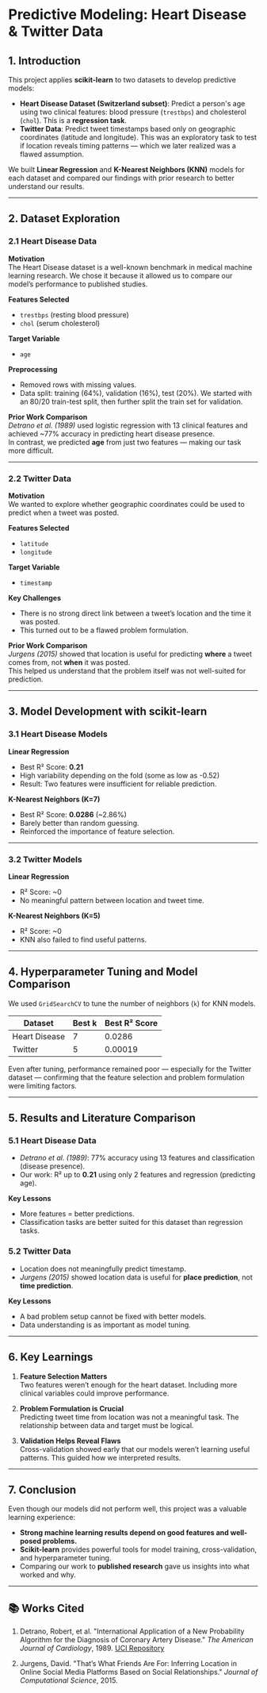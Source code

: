 # Predictive Modeling: Heart Disease & Twitter Data

## 1. Introduction

This project applies **scikit-learn** to two datasets to develop predictive models:

- **Heart Disease Dataset (Switzerland subset)**: Predict a person's age using two clinical features: blood pressure (`trestbps`) and cholesterol (`chol`). This is a **regression task**.
- **Twitter Data**: Predict tweet timestamps based only on geographic coordinates (latitude and longitude). This was an exploratory task to test if location reveals timing patterns — which we later realized was a flawed assumption.

We built **Linear Regression** and **K-Nearest Neighbors (KNN)** models for each dataset and compared our findings with prior research to better understand our results.

---

## 2. Dataset Exploration

### 2.1 Heart Disease Data

**Motivation**  
The Heart Disease dataset is a well-known benchmark in medical machine learning research. We chose it because it allowed us to compare our model’s performance to published studies.

**Features Selected**
- `trestbps` (resting blood pressure)
- `chol` (serum cholesterol)

**Target Variable**
- `age`

**Preprocessing**
- Removed rows with missing values.
- Data split: training (64%), validation (16%), test (20%). We started with an 80/20 train-test split, then further split the train set for validation.

**Prior Work Comparison**  
*Detrano et al. (1989)* used logistic regression with 13 clinical features and achieved ~77% accuracy in predicting heart disease presence.  
In contrast, we predicted **age** from just two features — making our task more difficult.

---

### 2.2 Twitter Data

**Motivation**  
We wanted to explore whether geographic coordinates could be used to predict when a tweet was posted.

**Features Selected**
- `latitude`
- `longitude`

**Target Variable**
- `timestamp`

**Key Challenges**
- There is no strong direct link between a tweet’s location and the time it was posted.
- This turned out to be a flawed problem formulation.

**Prior Work Comparison**  
*Jurgens (2015)* showed that location is useful for predicting **where** a tweet comes from, not **when** it was posted.  
This helped us understand that the problem itself was not well-suited for prediction.

---

## 3. Model Development with scikit-learn

### 3.1 Heart Disease Models

**Linear Regression**
- Best R² Score: **0.21**
- High variability depending on the fold (some as low as -0.52)
- Result: Two features were insufficient for reliable prediction.

**K-Nearest Neighbors (K=7)**
- Best R² Score: **0.0286** (~2.86%)
- Barely better than random guessing.
- Reinforced the importance of feature selection.

---

### 3.2 Twitter Models

**Linear Regression**
- R² Score: ~0
- No meaningful pattern between location and tweet time.

**K-Nearest Neighbors (K=5)**
- R² Score: ~0
- KNN also failed to find useful patterns.

---

## 4. Hyperparameter Tuning and Model Comparison

We used `GridSearchCV` to tune the number of neighbors (`k`) for KNN models.

| Dataset        | Best k | Best R² Score |
|----------------|--------|----------------|
| Heart Disease  | 7      | 0.0286         |
| Twitter        | 5      | 0.00019        |

Even after tuning, performance remained poor — especially for the Twitter dataset — confirming that the feature selection and problem formulation were limiting factors.

---

## 5. Results and Literature Comparison

### 5.1 Heart Disease Data

- *Detrano et al. (1989)*: 77% accuracy using 13 features and classification (disease presence).
- Our work: R² up to **0.21** using only 2 features and regression (predicting age).
  
**Key Lessons**
- More features = better predictions.
- Classification tasks are better suited for this dataset than regression tasks.

### 5.2 Twitter Data

- Location does not meaningfully predict timestamp.
- *Jurgens (2015)* showed location data is useful for **place prediction**, not **time prediction**.
  
**Key Lessons**
- A bad problem setup cannot be fixed with better models.
- Data understanding is as important as model tuning.

---

## 6. Key Learnings

1. **Feature Selection Matters**  
   Two features weren’t enough for the heart dataset. Including more clinical variables could improve performance.

2. **Problem Formulation is Crucial**  
   Predicting tweet time from location was not a meaningful task. The relationship between data and target must be logical.

3. **Validation Helps Reveal Flaws**  
   Cross-validation showed early that our models weren’t learning useful patterns. This guided how we interpreted results.

---

## 7. Conclusion

Even though our models did not perform well, this project was a valuable learning experience:

- **Strong machine learning results depend on good features and well-posed problems.**
- **Scikit-learn** provides powerful tools for model training, cross-validation, and hyperparameter tuning.
- Comparing our work to **published research** gave us insights into what worked and why.

---

## 📚 Works Cited

1. Detrano, Robert, et al. "International Application of a New Probability Algorithm for the Diagnosis of Coronary Artery Disease." *The American Journal of Cardiology*, 1989. [UCI Repository](https://archive.ics.uci.edu/dataset/45/heart+disease)

2. Jurgens, David. "That’s What Friends Are For: Inferring Location in Online Social Media Platforms Based on Social Relationships." *Journal of Computational Science*, 2015.
